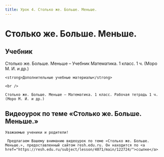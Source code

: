 ```yaml
---
title: Урок 4. Столько же. Больше. Меньше.
---
```


# Столько же. Больше. Меньше.

## Учебник

Столько же. Больше. Меньше – Учебник Математика. 1 класс. 1 ч. (Моро М. И. и др.)

<p>
	<strong>Дополнительные учебные материалы</strong> 
</p>
<p>
	<br /> 
</p>
<p>
	Столько же. Больше. Меньше – Математика. 1 класс. Рабочая тетрадь 1 ч. (Моро М. И. и др.)
</p>

## Видеоурок по теме «Столько же. Больше. Меньше.»

<p>
	Уважаемые ученики и родители!  
</p>
<p>
	 Предлагаем Вашему вниманию видеоурок по теме «Столько же. Больше. Меньше.», предоставленный сайтом resh.edu.ru. Он находится по <a href="https://resh.edu.ru/subject/lesson/4071/main/122724/">ссылке</a>.
</p>
